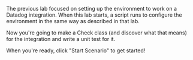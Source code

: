 The previous lab focused on setting up the environment to work on a Datadog integration. When this lab starts, a script runs to configure the environment in the same way as described in that lab.

Now you're going to make a Check class (and discover what that means) for the integration and write a unit test for it.

When you're ready, click "Start Scenario" to get started!
